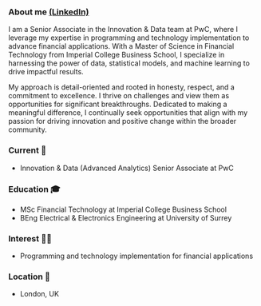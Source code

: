 ### About me [(LinkedIn)](https://www.linkedin.com/in/jonathancarverhill/ "LinkedIn")

I am a Senior Associate in the Innovation & Data team at PwC, where I leverage my expertise in programming and technology implementation to advance financial applications. With a Master of Science in Financial Technology from Imperial College Business School, I specialize in harnessing the power of data, statistical models, and machine learning to drive impactful results.

My approach is detail-oriented and rooted in honesty, respect, and a commitment to excellence. I thrive on challenges and view them as opportunities for significant breakthroughs. Dedicated to making a meaningful difference, I continually seek opportunities that align with my passion for driving innovation and positive change within the broader community.

### Current 💼
* Innovation & Data (Advanced Analytics) Senior Associate at PwC

### Education 🎓
* MSc Financial Technology at Imperial College Business School
* BEng Electrical & Electronics Engineering at University of Surrey

### Interest 👨‍💻
* Programming and technology implementation for financial applications

### Location 📍
* London, UK

<!--
**jona9877/jona9877** is a ✨ _special_ ✨ repository because its `README.md` (this file) appears on your GitHub profile.

Here are some ideas to get you started:

- 🔭 I’m currently working on ...
- 🌱 I’m currently learning ...
- 👯 I’m looking to collaborate on ...
- 🤔 I’m looking for help with ...
- 💬 Ask me about ...
- 📫 How to reach me: ...
- 😄 Pronouns: ...
- ⚡ Fun fact: ...
-->
